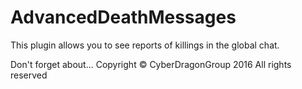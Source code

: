# AdvancedDeathMessages
This plugin allows you to see reports of killings in the global chat.

Don't forget about...
Copyright © CyberDragonGroup 2016 All rights reserved
